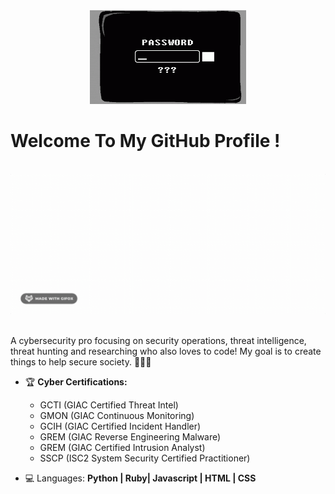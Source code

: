 <div align="center">
<img src="/passwrd.png" alt="GitHub Logo" width="250" height="150" />
</div>

# Welcome To My GitHub Profile !

<br/>
<div align="center">
<img src="/name.gif" alt="LatoyaA Typer" />
</div>
<br/>

A cybersecurity pro focusing on security operations, threat intelligence, threat hunting and researching who also loves to code! My goal is to create things to help secure society. 👩🏽‍💻


- 🏆 **Cyber Certifications:**
  * GCTI (GIAC Certified Threat Intel)
  * GMON (GIAC Continuous Monitoring)
  * GCIH (GIAC Certified Incident Handler)
  * GREM (GIAC Reverse Engineering Malware)
  * GREM (GIAC Certified Intrusion Analyst)
  * SSCP (ISC2 System Security Certified Practitioner)

- 💻 Languages: **Python | Ruby| Javascript | HTML | CSS**
